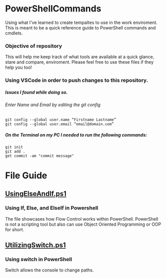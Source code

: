 # PowerShellCommands
Using what I've learned to create tempaltes to use in the work enviroment. This is meant to be a quick reference guide to PowerShell commands and cmdlets.

### Objective of repository
This will help me keep track of what tools are available at a quick glance, stare and compare, enviroment. Please feel free to use these files if they help you too!

### Using VSCode in order to push changes to this repository.
##### Issues I found while doing so.
###### Enter Name and Email by editing the git config
```
git config --global user.name “Firstname Lastname”
git config --global user.email “email@domain.com” 
```
##### On the Terminal on my PC I needed to run the following commands:
```
git init
git add .
get commit -am "commit message"
```

# File Guide

## [UsingElseAndIf.ps1](https://github.com/LeahEasler/PowerShell/blob/main/UsingElseAndIf.ps1)
### Using If, Else, and ElseIf in Powershell
The file showcases how Flow Control works within PowerShell.
PowerShell is not a scripting tool but also can use Object Oriented Programming or OOP for short.

## [UtilizingSwitch.ps1](https://github.com/LeahEasler/PowerShell/blob/main/UtilizingSwitch.ps1)
### Using switch in PowerShell
Switch allows the console to change paths.

